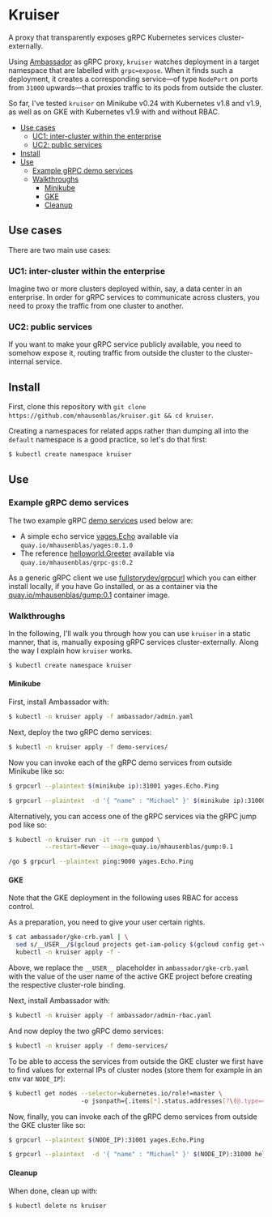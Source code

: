# Kruiser

A proxy that transparently exposes gRPC Kubernetes services cluster-externally.

Using [Ambassador](https://www.getambassador.io/) as gRPC proxy, `kruiser` 
watches deployment in a target namespace that are labelled with `grpc=expose`. When it finds such a deployment, it creates a corresponding service—of type `NodePort` on ports from `31000` upwards—that proxies traffic to its pods from outside the cluster.

So far, I've tested `kruiser` on Minikube v0.24 with Kubernetes v1.8 and v1.9, as well as on GKE with Kubernetes v1.9 with and without RBAC.

- [Use cases](#use-cases)
  - [UC1: inter-cluster within the enterprise](#uc1-inter-cluster-within-the-enterprise)
  - [UC2: public services](#uc2-public-services)
- [Install](#install)
- [Use](#use)
  - [Example gRPC demo services](#example-grpc-demo-services)
  - [Walkthroughs](#walkthroughs)
    - [Minikube](#minikube)
    - [GKE](#gke)
    - [Cleanup](#cleanup)

## Use cases

There are two main use cases:

### UC1: inter-cluster within the enterprise

Imagine two or more clusters deployed within, say, a data center in an enterprise. In order for gRPC services to communicate across clusters, you need to proxy the traffic from one cluster to another.

### UC2: public services

If you want to make your gRPC service publicly available, you need to somehow expose it, routing traffic from outside the cluster to the cluster-internal service.


## Install 

First, clone this repository with `git clone https://github.com/mhausenblas/kruiser.git && cd kruiser`.

Creating a namespaces for related apps rather than dumping all into the `default` namespace is a good practice, so let's do that first:

```bash
$ kubectl create namespace kruiser
```

## Use

### Example gRPC demo services

The two example gRPC [demo services](demo-services/) used below are:

- A simple echo service [yages.Echo](https://github.com/mhausenblas/yages/blob/master/main.go) available via `quay.io/mhausenblas/yages:0.1.0`
- The reference [helloworld.Greeter](https://github.com/grpc/grpc-go/blob/master/examples/helloworld/greeter_server/main.go) available via `quay.io/mhausenblas/grpc-gs:0.2`

As a generic gRPC client we use [fullstorydev/grpcurl](https://github.com/fullstorydev/grpcurl) which you can either install locally, if you have Go installed, or as a container via the [quay.io/mhausenblas/gump:0.1](https://quay.io/repository/mhausenblas/gump?tag=0.1&tab=tags) container image.


### Walkthroughs

In the following, I'll walk you through how you can use `kruiser` in a static manner, that is, manually exposing gRPC services cluster-externally. Along the way I explain how `kruiser` works.


```bash
$ kubectl create namespace kruiser
```

#### Minikube 

First, install Ambassador with:

```bash
$ kubectl -n kruiser apply -f ambassador/admin.yaml
```

Next, deploy the two gRPC demo services:

```bash
$ kubectl -n kruiser apply -f demo-services/
```

Now you can invoke each of the gRPC demo services from outside Minikube like so:

```bash
$ grpcurl --plaintext $(minikube ip):31001 yages.Echo.Ping

$ grpcurl --plaintext  -d '{ "name" : "Michael" }' $(minikube ip):31000 helloworld.Greeter.SayHello
```

Alternatively, you can access one of the gRPC services via the gRPC jump pod like so:

```bash
$ kubectl -n kruiser run -it --rm gumpod \
          --restart=Never --image=quay.io/mhausenblas/gump:0.1

/go $ grpcurl --plaintext ping:9000 yages.Echo.Ping
```

#### GKE

Note that the GKE deployment in the following uses RBAC for access control.

As a preparation, you need to give your user certain rights.

```bash
$ cat ambassador/gke-crb.yaml | \
  sed s/__USER__/$(gcloud projects get-iam-policy $(gcloud config get-value core/project) | grep -m 1 user | awk '{split($0,u,":"); print u[2]}')/g | \
  kubectl -n kruiser apply -f -
```

Above, we replace the `__USER__` placeholder in `ambassador/gke-crb.yaml` with the value of the user name of the active GKE project before creating the respective cluster-role binding.

Next, install Ambassador with:

```bash
$ kubectl -n kruiser apply -f ambassador/admin-rbac.yaml
```

And now deploy the two gRPC demo services:

```bash
$ kubectl -n kruiser apply -f demo-services/
```

To be able to access the services from outside the GKE cluster we first have to find values for external IPs of cluster nodes (store them for example in an env var `NODE_IP`):

```bash
$ kubectl get nodes --selector=kubernetes.io/role!=master \ 
                    -o jsonpath={.items[*].status.addresses[?\(@.type==\"ExternalIP\"\)].address}
```

Now, finally, you can invoke each of the gRPC demo services from outside the GKE cluster like so: 

```bash
$ grpcurl --plaintext $(NODE_IP):31001 yages.Echo.Ping

$ grpcurl --plaintext  -d '{ "name" : "Michael" }' $(NODE_IP):31000 helloworld.Greeter.SayHello
```

#### Cleanup

When done, clean up with:

```bash
$ kubectl delete ns kruiser
```
